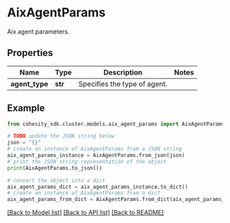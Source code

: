 # AixAgentParams

Aix agent parameters.

## Properties

Name | Type | Description | Notes
------------ | ------------- | ------------- | -------------
**agent_type** | **str** | Specifies the type of agent. | 

## Example

```python
from cohesity_sdk.cluster.models.aix_agent_params import AixAgentParams

# TODO update the JSON string below
json = "{}"
# create an instance of AixAgentParams from a JSON string
aix_agent_params_instance = AixAgentParams.from_json(json)
# print the JSON string representation of the object
print(AixAgentParams.to_json())

# convert the object into a dict
aix_agent_params_dict = aix_agent_params_instance.to_dict()
# create an instance of AixAgentParams from a dict
aix_agent_params_from_dict = AixAgentParams.from_dict(aix_agent_params_dict)
```
[[Back to Model list]](../README.md#documentation-for-models) [[Back to API list]](../README.md#documentation-for-api-endpoints) [[Back to README]](../README.md)


